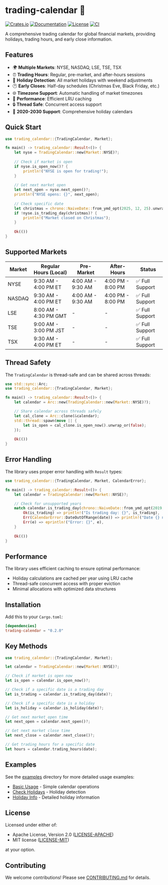 # trading-calendar 📅

[![Crates.io](https://img.shields.io/crates/v/trading-calendar.svg)](https://crates.io/crates/trading-calendar)
[![Documentation](https://docs.rs/trading-calendar/badge.svg)](https://docs.rs/trading-calendar)
[![License](https://img.shields.io/crates/l/trading-calendar.svg)](https://github.com/danjloveless/trading-calendar#license)
[![CI](https://github.com/danjloveless/trading-calendar/workflows/CI/badge.svg)](https://github.com/danjloveless/trading-calendar/actions)

A comprehensive trading calendar for global financial markets, providing holidays, trading hours, and early close information.

## Features

- 🌍 **Multiple Markets**: NYSE, NASDAQ, LSE, TSE, TSX
- ⏰ **Trading Hours**: Regular, pre-market, and after-hours sessions
- 📅 **Holiday Detection**: All market holidays with weekend adjustments
- 🕐 **Early Closes**: Half-day schedules (Christmas Eve, Black Friday, etc.)
- 🌐 **Timezone Support**: Automatic handling of market timezones
- 🚀 **Performance**: Efficient LRU caching
- 🔒 **Thread Safe**: Concurrent access support
- 📆 **2020-2030 Support**: Comprehensive holiday calendars

## Quick Start

```rust
use trading_calendar::{TradingCalendar, Market};

fn main() -> trading_calendar::Result<()> {
    let nyse = TradingCalendar::new(Market::NYSE)?;
    
    // Check if market is open
    if nyse.is_open_now()? {
        println!("NYSE is open for trading!");
    }
    
    // Get next market open
    let next_open = nyse.next_open()?;
    println!("NYSE opens: {}", next_open);
    
    // Check specific date
    let christmas = chrono::NaiveDate::from_ymd_opt(2025, 12, 25).unwrap();
    if !nyse.is_trading_day(christmas)? {
        println!("Market closed on Christmas");
    }
    
    Ok(())
}
```

## Supported Markets

| Market | Regular Hours (Local) | Pre-Market | After-Hours | Status |
|--------|----------------------|------------|-------------|---------|
| NYSE | 9:30 AM - 4:00 PM ET | 4:00 AM - 9:30 AM | 4:00 PM - 8:00 PM | ✅ Full Support |
| NASDAQ | 9:30 AM - 4:00 PM ET | 4:00 AM - 9:30 AM | 4:00 PM - 8:00 PM | ✅ Full Support |
| LSE | 8:00 AM - 4:30 PM GMT | - | - | ✅ Full Support |
| TSE | 9:00 AM - 3:00 PM JST | - | - | ✅ Full Support |
| TSX | 9:30 AM - 4:00 PM ET | - | - | ✅ Full Support |

## Thread Safety

The `TradingCalendar` is thread-safe and can be shared across threads:

```rust
use std::sync::Arc;
use trading_calendar::{TradingCalendar, Market};

fn main() -> trading_calendar::Result<()> {
    let calendar = Arc::new(TradingCalendar::new(Market::NYSE)?);

    // Share calendar across threads safely
    let cal_clone = Arc::clone(&calendar);
    std::thread::spawn(move || {
        let is_open = cal_clone.is_open_now().unwrap_or(false);
    });
    
    Ok(())
}
```

## Error Handling

The library uses proper error handling with `Result` types:

```rust
use trading_calendar::{TradingCalendar, Market, CalendarError};

fn main() -> trading_calendar::Result<()> {
    let calendar = TradingCalendar::new(Market::NYSE)?;

    // Check for unsupported years
    match calendar.is_trading_day(chrono::NaiveDate::from_ymd_opt(2019, 1, 1).unwrap()) {
        Ok(is_trading) => println!("Is trading day: {}", is_trading),
        Err(CalendarError::DateOutOfRange(date)) => println!("Date {} not supported", date),
        Err(e) => eprintln!("Error: {}", e),
    }
    
    Ok(())
}
```

## Performance

The library uses efficient caching to ensure optimal performance:

- Holiday calculations are cached per year using LRU cache
- Thread-safe concurrent access with proper eviction
- Minimal allocations with optimized data structures

## Installation

Add this to your `Cargo.toml`:

```toml
[dependencies]
trading-calendar = "0.2.0"
```

## Key Methods

```rust
use trading_calendar::{TradingCalendar, Market};

let calendar = TradingCalendar::new(Market::NYSE)?;

// Check if market is open now
let is_open = calendar.is_open_now()?;

// Check if a specific date is a trading day
let is_trading = calendar.is_trading_day(date)?;

// Check if a specific date is a holiday
let is_holiday = calendar.is_holiday(date)?;

// Get next market open time
let next_open = calendar.next_open()?;

// Get next market close time
let next_close = calendar.next_close()?;

// Get trading hours for a specific date
let hours = calendar.trading_hours(date);
```

## Examples

See the [examples](./examples/) directory for more detailed usage examples:

- [Basic Usage](./examples/basic_usage.rs) - Simple calendar operations
- [Check Holidays](./examples/check_holidays.rs) - Holiday detection
- [Holiday Info](./examples/holiday_info.rs) - Detailed holiday information

## License

Licensed under either of:

- Apache License, Version 2.0 ([LICENSE-APACHE](LICENSE-APACHE))
- MIT license ([LICENSE-MIT](LICENSE-MIT))

at your option.

## Contributing

We welcome contributions! Please see [CONTRIBUTING.md](CONTRIBUTING.md) for details.